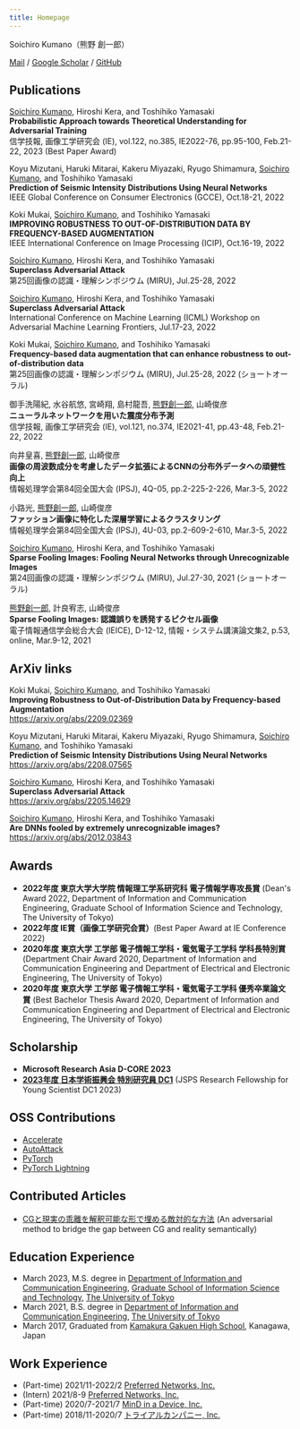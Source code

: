 ```yaml
---
title: Homepage
---
```


Soichiro Kumano（熊野 創一郎）

[Mail](mailto:kumano0204@gmail.com) / [Google Scholar](https://scholar.google.com/citations?user=2G-XnwMAAAAJ) / [GitHub](https://github.com/s-kumano)

## Publications
<ins>Soichiro Kumano</ins>, Hiroshi Kera, and Toshihiko Yamasaki  
**Probabilistic Approach towards Theoretical Understanding for Adversarial Training**  
信学技報, 画像工学研究会 (IE), vol.122, no.385, IE2022-76, pp.95-100, Feb.21-22, 2023 (Best Paper Award)

Koyu Mizutani, Haruki Mitarai, Kakeru Miyazaki, Ryugo Shimamura, <ins>Soichiro Kumano</ins>, and Toshihiko Yamasaki  
**Prediction of Seismic Intensity Distributions Using Neural Networks**  
IEEE Global Conference on Consumer Electronics (GCCE), Oct.18-21, 2022

Koki Mukai, <ins>Soichiro Kumano</ins>, and Toshihiko Yamasaki  
**IMPROVING ROBUSTNESS TO OUT-OF-DISTRIBUTION DATA BY FREQUENCY-BASED AUGMENTATION**  
IEEE International Conference on Image Processing (ICIP), Oct.16-19, 2022

<ins>Soichiro Kumano</ins>, Hiroshi Kera, and Toshihiko Yamasaki  
**Superclass Adversarial Attack**  
第25回画像の認識・理解シンポジウム (MIRU), Jul.25-28, 2022

<ins>Soichiro Kumano</ins>, Hiroshi Kera, and Toshihiko Yamasaki  
**Superclass Adversarial Attack**  
International Conference on Machine Learning (ICML) Workshop on Adversarial Machine Learning Frontiers, Jul.17-23, 2022

Koki Mukai, <ins>Soichiro Kumano</ins>, and Toshihiko Yamasaki  
**Frequency-based data augmentation that can enhance robustness to out-of-distribution data**  
第25回画像の認識・理解シンポジウム (MIRU), Jul.25-28, 2022 (ショートオーラル)

御手洗陽紀, 水谷航悠, 宮崎翔, 島村龍吾, <ins>熊野創一郎</ins>, 山崎俊彦  
**ニューラルネットワークを用いた震度分布予測**  
信学技報, 画像工学研究会 (IE), vol.121, no.374, IE2021-41, pp.43-48, Feb.21-22, 2022

向井皇喜, <ins>熊野創一郎</ins>, 山崎俊彦  
**画像の周波数成分を考慮したデータ拡張によるCNNの分布外データへの頑健性向上**  
情報処理学会第84回全国大会 (IPSJ), 4Q-05, pp.2-225-2-226, Mar.3-5, 2022

小路光, <ins>熊野創一郎</ins>, 山崎俊彦  
**ファッション画像に特化した深層学習によるクラスタリング**  
情報処理学会第84回全国大会 (IPSJ), 4U-03, pp.2-609-2-610, Mar.3-5, 2022

<ins>Soichiro Kumano</ins>, Hiroshi Kera, and Toshihiko Yamasaki  
**Sparse Fooling Images: Fooling Neural Networks through Unrecognizable Images**  
第24回画像の認識・理解シンポジウム (MIRU), Jul.27-30, 2021 (ショートオーラル)

<ins>熊野創一郎</ins>, 計良宥志, 山崎俊彦  
**Sparse Fooling Images: 認識誤りを誘発するピクセル画像**  
電子情報通信学会総合大会 (IEICE), D-12-12, 情報・システム講演論文集2, p.53, online, Mar.9-12, 2021

## ArXiv links
Koki Mukai, <ins>Soichiro Kumano</ins>, and Toshihiko Yamasaki  
**Improving Robustness to Out-of-Distribution Data by Frequency-based Augmentation**  
<https://arxiv.org/abs/2209.02369>

Koyu Mizutani, Haruki Mitarai, Kakeru Miyazaki, Ryugo Shimamura, <ins>Soichiro Kumano</ins>, and Toshihiko Yamasaki  
**Prediction of Seismic Intensity Distributions Using Neural Networks**  
<https://arxiv.org/abs/2208.07565>

<ins>Soichiro Kumano</ins>, Hiroshi Kera, and Toshihiko Yamasaki  
**Superclass Adversarial Attack**  
<https://arxiv.org/abs/2205.14629>

<ins>Soichiro Kumano</ins>, Hiroshi Kera, and Toshihiko Yamasaki  
**Are DNNs fooled by extremely unrecognizable images?**  
<https://arxiv.org/abs/2012.03843>

## Awards
- **2022年度 東京大学大学院 情報理工学系研究科 電子情報学専攻長賞** (Dean's Award 2022, Department of Information and Communication Engineering, Graduate School of Information Science and Technology, The University of Tokyo)
- **2022年度 IE賞（画像工学研究会賞）**(Best Paper Award at IE Conference 2022)
- **2020年度 東京大学 工学部 電子情報工学科・電気電子工学科 学科⻑特別賞** (Department Chair Award 2020, Department of Information and Communication Engineering and Department of Electrical and Electronic Engineering, The University of Tokyo)
- **2020年度 東京大学 工学部 電子情報工学科・電気電子工学科 優秀卒業論文賞** (Best Bachelor Thesis Award 2020, Department of Information and Communication Engineering and Department of Electrical and Electronic Engineering, The University of Tokyo)

## Scholarship
- **Microsoft Research Asia D-CORE 2023**
- **[2023年度 日本学術振興会 特別研究員 DC1](https://www.jsps.go.jp/file/storage/j-pd/data/list_of_recruits/R5_DC1_saiyou.pdf)** (JSPS Research Fellowship for Young Scientist DC1 2023)

## OSS Contributions
- [Accelerate](https://github.com/huggingface/accelerate)
- [AutoAttack](https://github.com/fra31/auto-attack)
- [PyTorch](https://github.com/pytorch/pytorch)
- [PyTorch Lightning](https://github.com/Lightning-AI/lightning)

## Contributed Articles
- [CGと現実の乖離を解釈可能な形で埋める敵対的な方法](https://tech.preferred.jp/ja/blog/adversarial-method-filling-sim-real-gap/) (An adversarial method to bridge the gap between CG and reality semantically)

## Education Experience
- March 2023, M.S. degree in [Department of Information and Communication Engineering](https://www.i.u-tokyo.ac.jp/edu/course/ice/index_e.shtml), [Graduate School of Information Science and Technology](https://www.i.u-tokyo.ac.jp/index_e.shtml), [The University of Tokyo](https://www.u-tokyo.ac.jp/en/index.html)
- March 2021, B.S. degree in [Department of Information and Communication Engineering](https://www.ee.t.u-tokyo.ac.jp/), [The University of Tokyo](https://www.u-tokyo.ac.jp/en/index.html)
- March 2017, Graduated from [Kamakura Gakuen High School](https://www.kamagaku.ac.jp/), Kanagawa, Japan

## Work Experience
- (Part-time) 2021/11-2022/2 [Preferred Networks, Inc.](https://www.preferred.jp/en/)
- (Intern) 2021/8-9 [Preferred Networks, Inc.](https://www.preferred.jp/en/)
- (Part-time) 2020/7-2021/7 [MinD in a Device, Inc.](https://mindinadevice.com/en/)
- (Part-time) 2018/11-2020/7 [トライアルカンパニー, Inc.](https://www.trial-net.co.jp/)
